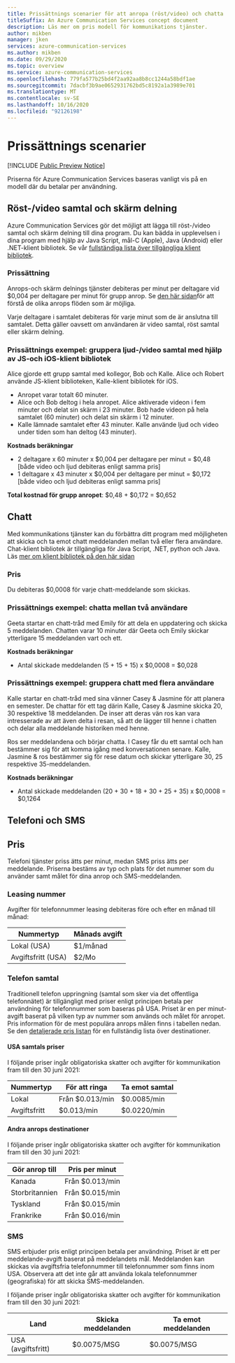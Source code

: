 ```yaml
---
title: Prissättnings scenarier för att anropa (röst/video) och chatta
titleSuffix: An Azure Communication Services concept document
description: Läs mer om pris modell för kommunikations tjänster.
author: mikben
manager: jken
services: azure-communication-services
ms.author: mikben
ms.date: 09/29/2020
ms.topic: overview
ms.service: azure-communication-services
ms.openlocfilehash: 779fa577b25bd4f2aa92aa8b8cc1244a58bdf1ae
ms.sourcegitcommit: 7dacbf3b9ae0652931762bd5c8192a1a3989e701
ms.translationtype: MT
ms.contentlocale: sv-SE
ms.lasthandoff: 10/16/2020
ms.locfileid: "92126198"
---
```

# <a name="pricing-scenarios"></a>Prissättnings scenarier

[!INCLUDE [Public Preview Notice](../includes/public-preview-include.md)]


Priserna för Azure Communication Services baseras vanligt vis på en modell där du betalar per användning.

## <a name="voicevideo-calling-and-screen-sharing"></a>Röst-/video samtal och skärm delning

Azure Communication Services gör det möjligt att lägga till röst-/video samtal och skärm delning till dina program. Du kan bädda in upplevelsen i dina program med hjälp av Java Script, mål-C (Apple), Java (Android) eller .NET-klient bibliotek. Se vår [fullständiga lista över tillgängliga klient bibliotek](./sdk-options.md).

### <a name="pricing"></a>Prissättning

Anrops-och skärm delnings tjänster debiteras per minut per deltagare vid $0,004 per deltagare per minut för grupp anrop. Se [den här sidan](./call-flows.md)för att förstå de olika anrops flöden som är möjliga.

Varje deltagare i samtalet debiteras för varje minut som de är anslutna till samtalet. Detta gäller oavsett om användaren är video samtal, röst samtal eller skärm delning.

### <a name="pricing-example-group-audiovideo-call-using-js-and-ios-client-libraries"></a>Prissättnings exempel: gruppera ljud-/video samtal med hjälp av JS-och iOS-klient bibliotek

Alice gjorde ett grupp samtal med kollegor, Bob och Kalle. Alice och Robert använde JS-klient biblioteken, Kalle-klient bibliotek för iOS.

- Anropet varar totalt 60 minuter.
- Alice och Bob deltog i hela anropet. Alice aktiverade videon i fem minuter och delat sin skärm i 23 minuter. Bob hade videon på hela samtalet (60 minuter) och delat sin skärm i 12 minuter.
- Kalle lämnade samtalet efter 43 minuter. Kalle använde ljud och video under tiden som han deltog (43 minuter).

**Kostnads beräkningar**

- 2 deltagare x 60 minuter x $0,004 per deltagare per minut = $0,48 [både video och ljud debiteras enligt samma pris]
- 1 deltagare x 43 minuter x $0,004 per deltagare per minut = $0,172 [både video och ljud debiteras enligt samma pris]

**Total kostnad för grupp anropet**: $0,48 + $0,172 = $0,652

## <a name="chat"></a>Chatt

Med kommunikations tjänster kan du förbättra ditt program med möjligheten att skicka och ta emot chatt meddelanden mellan två eller flera användare. Chat-klient bibliotek är tillgängliga för Java Script, .NET, python och Java. Läs [mer om klient bibliotek på den här sidan](./sdk-options.md)

### <a name="price"></a>Pris

Du debiteras $0,0008 för varje chatt-meddelande som skickas.

### <a name="pricing-example-chat-between-two-users"></a>Prissättnings exempel: chatta mellan två användare 

Geeta startar en chatt-tråd med Emily för att dela en uppdatering och skicka 5 meddelanden. Chatten varar 10 minuter där Geeta och Emily skickar ytterligare 15 meddelanden vart och ett.

**Kostnads beräkningar** 
- Antal skickade meddelanden (5 + 15 + 15) x $0,0008 = $0,028

### <a name="pricing-example-group-chat-with-multiple-users"></a>Prissättnings exempel: gruppera chatt med flera användare 

Kalle startar en chatt-tråd med sina vänner Casey & Jasmine för att planera en semester. De chattar för ett tag därin Kalle, Casey & Jasmine skicka 20, 30 respektive 18 meddelanden. De inser att deras vän ros kan vara intresserade av att även delta i resan, så att de lägger till henne i chatten och delar alla meddelande historiken med henne. 

Ros ser meddelandena och börjar chatta. I Casey får du ett samtal och han bestämmer sig för att komma igång med konversationen senare. Kalle, Jasmine & ros bestämmer sig för rese datum och skickar ytterligare 30, 25 respektive 35-meddelanden.

**Kostnads beräkningar** 

- Antal skickade meddelanden (20 + 30 + 18 + 30 + 25 + 35) x $0,0008 = $0,1264


## <a name="telephony-and-sms"></a>Telefoni och SMS

## <a name="price"></a>Pris 

Telefoni tjänster priss ätts per minut, medan SMS priss ätts per meddelande. Priserna bestäms av typ och plats för det nummer som du använder samt målet för dina anrop och SMS-meddelanden.

### <a name="telephone-number-leasing"></a>Leasing nummer

Avgifter för telefonnummer leasing debiteras före och efter en månad till månad:

|Nummertyp   |Månads avgift   |
|--------------|-----------|
|Lokal (USA)     |$1/månad        |
|Avgiftsfritt (USA) |$2/Mo |


### <a name="telephone-calling"></a>Telefon samtal

Traditionell telefon uppringning (samtal som sker via det offentliga telefonnätet) är tillgängligt med priser enligt principen betala per användning för telefonnummer som baseras på USA. Priset är en per minut-avgift baserat på vilken typ av nummer som används och målet för anropet. Pris information för de mest populära anrops målen finns i tabellen nedan. Se den [detaljerade pris listan](https://github.com/Azure/Communication/blob/master/pricing/communication-services-pstn-rates.csv) för en fullständig lista över destinationer.


#### <a name="united-states-calling-prices"></a>USA samtals priser

I följande priser ingår obligatoriska skatter och avgifter för kommunikation fram till den 30 juni 2021:

|Nummertyp   |För att ringa   |Ta emot samtal|
|--------------|-----------|------------|
|Lokal     |Från $0.013/min       |$0.0085/min        |
|Avgiftsfritt |$0.013/min   |$0.0220/min |

#### <a name="other-calling-destinations"></a>Andra anrops destinationer

I följande priser ingår obligatoriska skatter och avgifter för kommunikation fram till den 30 juni 2021:

|Gör anrop till   |Pris per minut|
|-----------|------------|
|Kanada     |Från $0.013/min   |
|Storbritannien     |Från $0.015/min   |
|Tyskland     |Från $0.015/min   |
|Frankrike     |Från $0.016/min   |


### <a name="sms"></a>SMS

SMS erbjuder pris enligt principen betala per användning. Priset är ett per meddelande-avgift baserat på meddelandets mål. Meddelanden kan skickas via avgiftsfria telefonnummer till telefonnummer som finns inom USA. Observera att det inte går att använda lokala telefonnummer (geografiska) för att skicka SMS-meddelanden.

I följande priser ingår obligatoriska skatter och avgifter för kommunikation fram till den 30 juni 2021:

|Land   |Skicka meddelanden|Ta emot meddelanden|
|-----------|------------|------------|
|USA (avgiftsfritt)    |$0.0075/MSG   | $0.0075/MSG |
